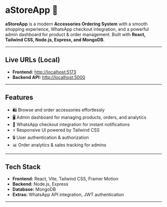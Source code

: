 # aStoreApp 🛒

**aStoreApp** is a modern **Accessories Ordering System** with a smooth shopping experience, WhatsApp checkout integration, and a powerful admin dashboard for product & order management. Built with **React, Tailwind CSS, Node.js, Express, and MongoDB**.

---

## Live URLs (Local)

- **Frontend:** [http://localhost:5173](http://localhost:5173)  
- **Backend API:** [http://localhost:5000](http://localhost:5000)

---

## Features

- 🛍 Browse and order accessories effortlessly  
- 🖥 Admin dashboard for managing products, orders, and analytics  
- 📲 WhatsApp checkout integration for instant notifications  
- ⚡ Responsive UI powered by Tailwind CSS  
- 🔒 User authentication & authorization  
- 📊 Order analytics & sales tracking for admins  

---

## Tech Stack

- **Frontend:** React, Vite, Tailwind CSS, Framer Motion  
- **Backend:** Node.js, Express  
- **Database:** MongoDB  
- **Extras:** WhatsApp API integration, JWT authentication  

---
